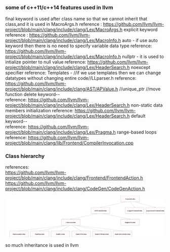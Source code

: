 ## 
### some of c++11/c++14 features used in llvm

final keyword is used after class name so that we cannot inherit that class,and it is used in MacroArgs.h
reference : https://github.com/llvm/llvm-project/blob/main/clang/include/clang/Lex/MacroArgs.h
explicit keyword 
reference : https://github.com/llvm/llvm-project/blob/main/clang/include/clang/Lex/MacroInfo.h
auto - if use auto keyword then there is no need to specify variable data type
reference: https://github.com/llvm/llvm-project/blob/main/clang/include/clang/Lex/MacroInfo.h
nullptr - it is used to intialize pointer to null value
reference: https://github.com/llvm/llvm-project/blob/main/clang/include/clang/Lex/HeaderSearch.h
noexcept specifier
reference: 
Templates -  //if we use templates then we can change datatypes without changing entire code//LLparser.h
reference: https://github.com/llvm/llvm-project/blob/main/clang/include/clang/AST/APValue.h
//unique_ptr
//move function
delete keyword--        
reference: https://github.com/llvm/llvm-project/blob/main/clang/include/clang/Lex/HeaderSearch.h
non-static data members initialization 
reference: https://github.com/llvm/llvm-project/blob/main/clang/include/clang/Lex/HeaderSearch.h
default  keyword--    
reference: https://github.com/llvm/llvm-project/blob/main/clang/include/clang/Lex/Pragma.h
range-based loops  
reference: https://github.com/llvm/llvm-project/blob/main/clang/lib/Frontend/CompilerInvocation.cpp


### Class hierarchy
references:  
  https://github.com/llvm/llvm-project/blob/main/clang/include/clang/Frontend/FrontendAction.h  
     https://github.com/llvm/llvm-project/blob/main/clang/include/clang/CodeGen/CodeGenAction.h
    
![tree](hello.png)

so much inheritance is used in llvm
                                                 
